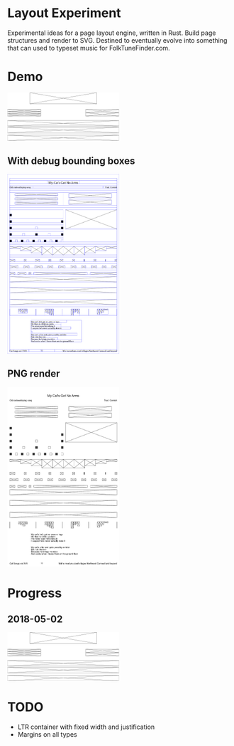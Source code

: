 # Layout Experiment

Experimental ideas for a page layout engine, written in Rust. Build page structures and render to SVG. Destined to eventually evolve into something that can used to typeset music for FolkTuneFinder.com.

# Demo
<img src="demo.svg" width="50%">

## With debug bounding boxes
<img src="demo_debug.svg" width="50%">

## PNG render
<img src="demo.png" width="50%">

# Progress

## 2018-05-02

<img src="progress/2018-05-02.svg" width="50%">

# TODO

 - LTR container with fixed width and justification
 - Margins on all types
 